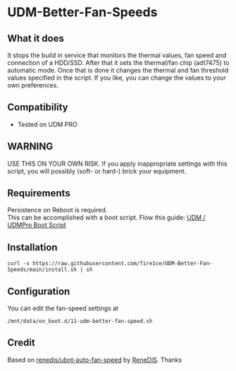 # UDM-Better-Fan-Speeds

## What it does

It stops the build in service that monitors the thermal values, fan speed and connection of a HDD/SSD. After that it sets the thermal/fan chip (adt7475) to automatic mode. Once that is done it changes the thermal and fan threshold values specified in the script. If you like, you can change the values to your own preferences.

## Compatibility

- Tested on UDM PRO

## WARNING

USE THIS ON YOUR OWN RISK.
If you apply inappropriate settings with this script, you will possibly (soft- or hard-) brick your equipment.

## Requirements

Persistence on Reboot is required.  
This can be accomplished with a boot script. Flow this guide: [UDM / UDMPro Boot Script](https://github.com/unifi-utilities/unifios-utilities/tree/main/on-boot-script)

## Installation

```shell
curl -s https://raw.githubusercontent.com/fire1ce/UDM-Better-Fan-Speeds/main/install.sh | sh
```

## Configuration

You can edit the fan-speed settings at

```shell
/mnt/data/on_boot.d/11-udm-better-fan-speed.sh
```

## Credit

Based on [renedis/ubnt-auto-fan-speed][renedis-ubnt-auto-fan-speed-github-url] by [ReneDIS][renedis-github-url]. Thanks

<!-- --- -->

[renedis-ubnt-auto-fan-speed-github-url]: https://github.com/renedis/ubnt-auto-fan-speed 'ubnt-auto-fan-speed renedis github'
[renedis-github-url]: https://github.com/renedis 'ReneDIS github'

<!-- --- -->
